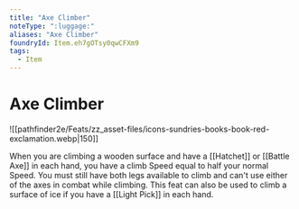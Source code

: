 ```yaml
---
title: "Axe Climber"
noteType: ":luggage:"
aliases: "Axe Climber"
foundryId: Item.eh7gOTsy0qwCFXm9
tags:
  - Item
---
```


# Axe Climber
![[pathfinder2e/Feats/zz_asset-files/icons-sundries-books-book-red-exclamation.webp|150]]

When you are climbing a wooden surface and have a [[Hatchet]] or [[Battle Axe]] in each hand, you have a climb Speed equal to half your normal Speed. You must still have both legs available to climb and can't use either of the axes in combat while climbing. This feat can also be used to climb a surface of ice if you have a [[Light Pick]] in each hand.
